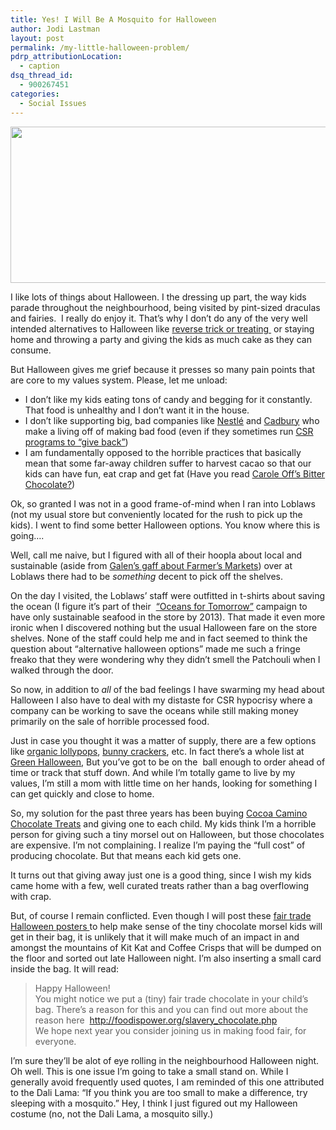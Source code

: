 ```yaml
---
title: Yes! I Will Be A Mosquito for Halloween
author: Jodi Lastman
layout: post
permalink: /my-little-halloween-problem/
pdrp_attributionLocation:
  - caption
dsq_thread_id:
  - 900267451
categories:
  - Social Issues
---
```

<p style="text-align: center;">
  <a href="http://hypenotic.com/fun-stuff/10021/my-little-halloween-problem/attachment/screen-shot-2012-10-25-at-10-40-53-am" rel="attachment wp-att-10023"><img class="aligncenter  wp-image-10023" title="Screen shot 2012-10-25 at 10.40.53 AM" src="http://hypenotic.com/wordpress/wp-content/uploads/2012/10/Screen-shot-2012-10-25-at-10.40.53-AM.png" alt="" width="570" height="250" /></a>
</p>

I like lots of things about Halloween. I the dressing up part, the way kids parade throughout the neighbourhood, being visited by pint-sized draculas and fairies.  I really do enjoy it. That&#8217;s why I don&#8217;t do any of the very well intended alternatives to Halloween like [reverse trick or treating ][1] or staying home and throwing a party and giving the kids as much cake as they can consume.

But Halloween gives me grief because it presses so many pain points that are core to my values system. Please, let me unload:

*   I don&#8217;t like my kids eating tons of candy and begging for it constantly. That food is unhealthy and I don&#8217;t want it in the house.
*   I don&#8217;t like supporting big, bad companies like [Nestlé][2] and [Cadbury][3] who make a living off of making bad food (even if they sometimes run [CSR programs to &#8220;give back&#8221;][4])
*   I am fundamentally opposed to the horrible practices that basically mean that some far-away children suffer to harvest cacao so that our kids can have fun, eat crap and get fat (Have you read [Carole Off&#8217;s Bitter Chocolate?][5])

Ok, so granted I was not in a good frame-of-mind when I ran into Loblaws (not my usual store but conveniently located for the rush to pick up the kids). I went to find some better Halloween options. You know where this is going&#8230;.

Well, call me naive, but I figured with all of their hoopla about local and sustainable (aside from [Galen&#8217;s gaff about Farmer&#8217;s Markets][6]) over at Loblaws there had to be *something* decent to pick off the shelves.

On the day I visited, the Loblaws&#8217; staff were outfitted in t-shirts about saving the ocean (I figure it&#8217;s part of their  [&#8220;Oceans for Tomorrow&#8221;][7] campaign to have only sustainable seafood in the store by 2013). That made it even more ironic when I discovered nothing but the usual Halloween fare on the store shelves. None of the staff could help me and in fact seemed to think the question about &#8220;alternative halloween options&#8221; made me such a fringe freako that they were wondering why they didn&#8217;t smell the Patchouli when I walked through the door.

So now, in addition to *all* of the bad feelings I have swarming my head about Halloween I also have to deal with my distaste for CSR hypocrisy where a company can be working to save the oceans while still making money primarily on the sale of horrible processed food.

Just in case you thought it was a matter of supply, there are a few options like [organic lollypops][8], [bunny crackers][9], etc. In fact there&#8217;s a whole list at [Green Halloween][10], But you&#8217;ve got to be on the  ball enough to order ahead of time or track that stuff down. And while I&#8217;m totally game to live by my values, I&#8217;m still a mom with little time on her hands, looking for something I can get quickly and close to home.

So, my solution for the past three years has been buying [Cocoa Camino Chocolate Treats][11] and giving one to each child. My kids think I&#8217;m a horrible person for giving such a tiny morsel out on Halloween, but those chocolates are expensive. I&#8217;m not complaining. I realize I&#8217;m paying the &#8220;full cost&#8221; of producing chocolate. But that means each kid gets one.

It turns out that giving away just one is a good thing, since I wish my kids came home with a few, well curated treats rather than a bag overflowing with crap.

But, of course I remain conflicted. Even though I will post these [fair trade Halloween posters ][12]to help make sense of the tiny chocolate morsel kids will get in their bag, it is unlikely that it will make much of an impact in and amongst the mountains of Kit Kat and Coffee Crisps that will be dumped on the floor and sorted out late Halloween night. I&#8217;m also inserting a small card inside the bag. It will read:

> <div>
>   Happy Halloween!
> </div>
> 
> <div>
>
> </div>
> 
> <div>
>   You might notice we put a (tiny) fair trade chocolate in your child&#8217;s bag. There&#8217;s a reason for this and you can find out more about the reason here  <a href="http://foodispower.org/slavery_chocolate.php" target="_blank">http://foodispower.org/<wbr>slavery_chocolate.php</wbr></a>
> </div>
> 
> <div>
>
> </div>
> 
> <div>
>   We hope next year you consider joining us in making food fair, for everyone.
> </div>
> 
> <div>
>
> </div>

I&#8217;m sure they&#8217;ll be alot of eye rolling in the neighbourhood Halloween night. Oh well. This is one issue I&#8217;m going to take a small stand on. While I generally avoid frequently used quotes, I am reminded of this one attributed to the Dali Lama: &#8220;If you think you are too small to make a difference, try sleeping with a mosquito.&#8221; Hey, I think I just figured out my Halloween costume (no, not the Dali Lama, a mosquito silly.)

#

 [1]: http://www.uusc.org/rtot/reverse-trick-or-treating
 [2]: http://www.nestle.ca/en/index
 [3]: http://www.canadaonly.ca/brands/Cadbury.html
 [4]: http://hypenotic.com/meaning-fulmarketing/9305/why-cadburys-bicycle-factory-is-a-few-spokes-shy-of-a-wheel
 [5]: http://www.cbc.ca/news/background/valentines/qa-off.html
 [6]: http://www.thestar.com/living/article/1127787--loblaw-chief-says-farmers-markets-pose-health-risk
 [7]: http://www.oceansfortomorrow.ca/en/leading-change/
 [8]: http://www.yummyearth.com/index.html
 [9]: http://www.amazon.com/Annies-Homegrown-Halloween-Graham-9-7-Ounce/dp/B008POG4X0
 [10]: http://greenhalloween.org/content.php?page=treats
 [11]: http://www.lasiembra.com/camino/en/chocolate-treats
 [12]: http://www.equalexchange.coop/fairtradehalloween